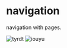 # navigation

navigation with pages.


![tyrdt](https://user-images.githubusercontent.com/81833063/204053104-ae611084-5cfb-43db-b21c-7dab6ecae323.png)
![iouyu](https://user-images.githubusercontent.com/81833063/204053107-923781ed-4463-4d4d-b051-087f84f4d1d1.png)
